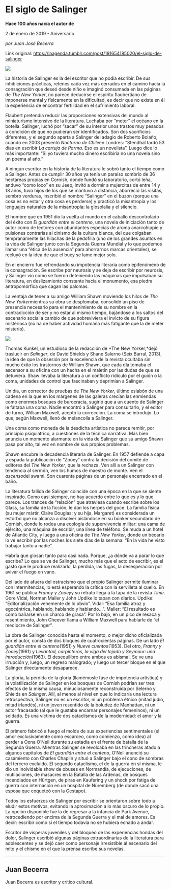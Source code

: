 # El siglo de Salinger

**Hace 100 años nacía el autor de**

2 de enero de 2019 - Aniversario

_por Juan José Becerra_

Link original: https://laagenda.tumblr.com/post/181654185020/el-siglo-de-salinger

![](https://64.media.tumblr.com/e662386e748757739a57e796a093bb2c/tumblr_inline_pkq47q5ovv1t6q87u_500.jpg)


La historia de Salinger es la del escritor que no podía escribir. De sus inhibiciones prácticas, retenes cada vez más cerrados en el camino hacia la consagración que deseó desde niño e imaginó consumada en las páginas de *The New Yorker*, no parece deducirse el espíritu flaubertiano de imponerse mental y físicamente en la dificultad, es decir que no existe en él la experiencia de encontrar fertilidad en el sufrimiento laboral. 

Flaubert pretendía reducir las proporciones extensivas del mundo al miniaturismo intensivo de la literatura. Luchaba por “meter” el océano en la botella. Salinger, luchó por “sacar” de su interior unos trastos muy pesados a condición de que no pudieran ser identificados. Son dos sacrificios diferentes, y el segundo aparta a Salinger del adagio de Roberto Bolaño, cuando en 2003 presentó *Nocturno de Chile*en Londres: “Stendhal tardó 53 días en escribir *La cartuja de Parma*. Eso es un novelista”. Luego dice lo más importante: “Si yo tuviera mucho dinero escribiría no una novela sino un poema al año.”

A ningún escritor en la historia de la literatura le sobró tanto el tiempo como a Salinger. Antes de cumplir 30 años ya tenía un paraíso sombrío de 36 hectáreas propias en Cornish, donde fundó su laboratorio, cortó leña, anduvo “como loco” en su Jeep, invitó a dormir a mujercitas de entre 14 y 18 años, tuvo hijos de los que se mantuvo a distancia, aborreció las visitas, sembró verduras, inscribió el nombre “Salinger” en el buzón (porque una cosa es no estar y otra cosa es perderse) y practicó la misantropía y los lenguajes naturales de la misantropía: la glosolalia y el silencio.

El hombre que en 1951 dio la vuelta al mundo en el caballo descontrolado del éxito con *El guardián entre el centeno*, una novela de iniciación tanto de autor como de lectores con abundantes especias de aroma anarcohippie y pulsiones contrarias al cinismo de la cultura blanca, del que colgaban tempranamente las hilachas de la pedofilia (uno de los grandes asuntos en la vida de Salinger junto con la Segunda Guerra Mundial y lo que podemos llamar una “ética de la ausencia” para ahorrarnos marcas orientales), se recluyó en la idea de que el buey se lame mejor solo.

En el encierro fue refrendando su impotencia literaria como epifenómeno de la consagración. Se escribe por neurosis y se deja de escribir por neurosis, y Salinger vio cómo se fueron deteniendo las máquinas que impulsaban su literatura, en deslizamiento constante hacia el monumento, esa piedra antropomórfica que cagan las palomas. 

La ventaja de tener a su amigo William Shawn moviendo los hilos de *The New Yorker*mientras su obra se desplomaba, consolidó un piso de presencia necesario para el mantenimiento de su nombre en la contradicción de ser y no estar al mismo tiempo, bajándose a los saltos del escenario social a cambio de que sobreviviera el invicto de su figura misteriosa (no ha de haber actividad humana más fatigante que la de meter misterio). 

![](https://64.media.tumblr.com/400e0be64ad5b7c57ba2131013fa352c/tumblr_inline_pkq47rwaVz1t6q87u_500.jpg)


Thomas Kunkel, un estudioso de la redacción de *The New Yorker,*dejó traslucir en *Salinger*, de David Shields y Shane Salerno (Seix Barral, 2013), la idea de que la obsesión por la excelencia de la revista ocultaba sin mucho éxito los trastornos de William Shawn, que cada día tomaba el ascensor a su oficina con un hacha en el maletín por las dudas de que se detuviera. Shaw llevaba la literatura a un conflicto ridículo por el guión o la coma, unidades de control que fascinaban y deprimían a Salinger.

Un día, un corrector de pruebas de *The New Yorker*, último eslabón de una cadena en la que en los márgenes de las galeras crecían las enmiendas como enormes bosques de burocracia, sugirió que a un cuento de Salinger le faltaba una coma. Nadie encontró a Salinger para consultarlo, y el editor de turno, William Maxwell, aceptó la corrección. La coma se introdujo. Lo que, según Maxwell, llenó de melancolía a Salinger. 

Una coma como moneda de la desdicha artística no parece remitir, por principio psiquiátrico, a cuestiones de la técnica narrativa. Más bien anuncia un momento alarmante en la vida de Salinger que su amigo Shawn pasa por alto, tal vez en nombre de sus propios problemas. 

Shawn encubre la decadencia literaria de Salinger. En 1957 defiende a capa y espada la publicación de “Zooey” contra la decisión del comité de editores del *The New Yorker*, que la rechaza. Ven allí a un Salinger con tendencia al sermón, ven los humos de maestro de monte. Ven el *ascenso*del swami. Son cuarenta páginas de un personaje encerrado en el baño. 

La literatura fallida de Salinger coincide con una época en la que se siente inspirado. Como casi siempre, no hay acuerdo entre lo que es y lo que parece. Los trances de “relación” que atraviesa cuando escribe sobre los Glass, su familia de la ficción, le dan los herpes del goce. La familia física (su mujer mártir, Claire Douglas; y su hija, Margaret) es considerada un estorbo que no alcanza a disolver aislándose en su búnker secundario de Cornish, donde lo rodea una ecología de supervivencia militar: una cama de ejército, una máquina de escribir, una línea de teléfono. Se muda a un hotel de Atlantic City, y luego a una oficina de *The New Yorker*, donde un becario lo ve escribir por las noches los siete días de la semana: “En la vida he visto trabajar tanto a nadie”. 

Habría que glosar: tanto para casi nada. Porque, ¿a dónde va a parar lo que escribe? Lo que se ve de Salinger, mucho más que el acto de escribir, es el gasto que le produce realizarlo, la pérdida, las fugas, la desesperación por avivar el fuego en vano.

Del lado de afuera del ostracismo que el propio Salinger permite iluminar con intermitencias, lo está esperando la crítica con la servilleta al cuello. En 1961 se publica *Franny y Zooey*y su retrato llega a la tapa de la revista *Time*. Gore Vidal, Norman Mailer y John Updike lo tapan con diarios. Updike: “Editorialización vehemente de lo obvio”. Vidal: “Esa familia atroz y egocéntrica, hablando, hablando y hablando…”. Mailer: “El resultado es como bañarse en un charco de grasa”. Por lo bajo, en un pico de resaca y resentimiento, John Cheever llama a William Maxwell para hablarle de “el mediocre de Salinger”.

La obra de Salinger conocida hasta el momento, o mejor dicho oficializada por el autor, consta de dos bloques de cuatrocientas páginas. De un lado *El guardián entre el centeno*(1951) y *Nueve cuentos*(1953). Del otro, *Franny y Zooey*(1961) y *Levantad, carpinteros, la viga del tejado y Seymour: una introducción*(1963). El desequilibro entre ambos es abismal. Se ve una irrupción y, luego, un regreso malogrado; y luego un tercer bloque en el que Salinger directamente desaparece.

La gloria, la pérdida de la gloria (llamémosle fase de impotencia artística) y la volatilización de Salinger en los bosques de Cornish podrían ser tres efectos de la misma causa, minuciosamente reconstruida por Selerno y Shields en *Salinger*. Allí, al menos al nivel en que lo indicaría una lectura retrospectiva, Salinger no es un escritor, ni un problema étnico (mitad judío, mitad irlandés), ni un joven resentido de la boludez de Manhattan, ni un actor fracasado (al que le gustaba encarnar personajes femeninos), ni un soldado. Es una víctima de dos  cataclismos de la modernidad: el amor y la guerra.

El primero fabricó a fuego el molde de sus experiencias sentimentales (el amor exclusivamente como escarceo, como comienzo, como idea) al perder a Oona O’Neil durante su estadía en el frente de batalla de la Segunda Guerra. Mientras Salinger se revolcaba en las trincheras atado a algunos capítulos de *El guardián entre el centeno*, O’Neil anunció su casamiento con Charles Chaplin y situó a Salinger bajo el cono de sombras del tercero excluido. El segundo cataclismo, el de la guerra en sí misma, le dio un inolvidable show de obuses en Normandía, de ejecuciones, de mutilaciones, de masacres en la Batalla de las Ardenas, de bosques incendiados en Hürtgen, de piras en Kaufering y un shock por fatiga de guerra con internación en un hospital de Nüremberg (de donde sacó una esposa que coqueteó con la Gestapo).

Todos los esfuerzos de Salinger por escribir se orientaron sobre todo a eludir estos motivos, evitando la aproximación a lo más oscuro de lo propio. La opción disponible fue la de regresar a la infancia de Park Avenue, retrocediendo por encima de la Segunda Guerra y el mal de amores. Es decir: escribir como si el tiempo todavía no se hubiera echado a andar. 

Escritor de vísperas juveniles y del bloqueo de las experiencias hondas del dolor, Salinger escribió algunas páginas extraordinarias de la literatura para adolescentes y se dejó caer como personaje irresistible al escenario del mito y el chisme en el que la prensa escribe sus novelas.



---

 Juan Becerra
-------------

 Juan Becerra es escritor y crítico cultural. 

